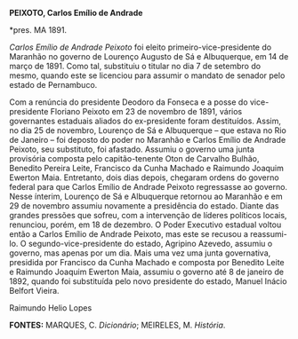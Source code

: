 **PEIXOTO, Carlos Emílio de Andrade**

\*pres. MA 1891.

*Carlos Emílio de Andrade Peixoto* foi eleito primeiro-vice-presidente
do Maranhão no governo de Lourenço Augusto de Sá e Albuquerque, em 14 de
março de 1891. Como tal, substituiu o titular no dia 7 de setembro do
mesmo, quando este se licenciou para assumir o mandato de senador pelo
estado de Pernambuco.

Com a renúncia do presidente Deodoro da Fonseca e a posse do
vice-presidente Floriano Peixoto em 23 de novembro de 1891, vários
governantes estaduais aliados do ex-presidente foram destituídos. Assim,
no dia 25 de novembro, Lourenço de Sá e Albuquerque – que estava no Rio
de Janeiro – foi deposto do poder no Maranhão e Carlos Emílio de Andrade
Peixoto, seu substituto, foi afastado. Assumiu o governo uma junta
provisória composta pelo capitão-tenente Oton de Carvalho Bulhão,
Benedito Pereira Leite, Francisco da Cunha Machado e Raimundo Joaquim
Ewerton Maia. Entretanto, dois dias depois, chegaram ordens do governo
federal para que Carlos Emílio de Andrade Peixoto regressasse ao
governo. Nesse ínterim, Lourenço de Sá e Albuquerque retornou ao
Maranhão e em 29 de novembro assumiu novamente a presidência do estado.
Diante das grandes pressões que sofreu, com a intervenção de líderes
políticos locais, renunciou, porém, em 18 de dezembro. O Poder Executivo
estadual voltou então a Carlos Emílio de Andrade Peixoto, mas este se
recusou a reassumi-lo. O segundo-vice-presidente do estado, Agripino
Azevedo, assumiu o governo, mas apenas por um dia. Mais uma vez uma
junta governativa, presidida por Francisco da Cunha Machado e composta
por Benedito Leite e Raimundo Joaquim Ewerton Maia, assumiu o governo
até 8 de janeiro de 1892, quando foi substituída pelo novo presidente do
estado, Manuel Inácio Belfort Vieira.

Raimundo Helio Lopes

**FONTES:** MARQUES, C. *Dicionário*; MEIRELES, M. *História*.
